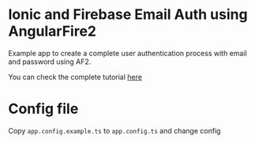 # Ionic and Firebase Email Auth using AngularFire2

Example app to create a complete user authentication process with email and password using AF2.

You can check the complete tutorial [here](https://javebratt.com/angularfire2-email-auth/)


# Config file

Copy `app.config.example.ts` to  `app.config.ts` and change config
